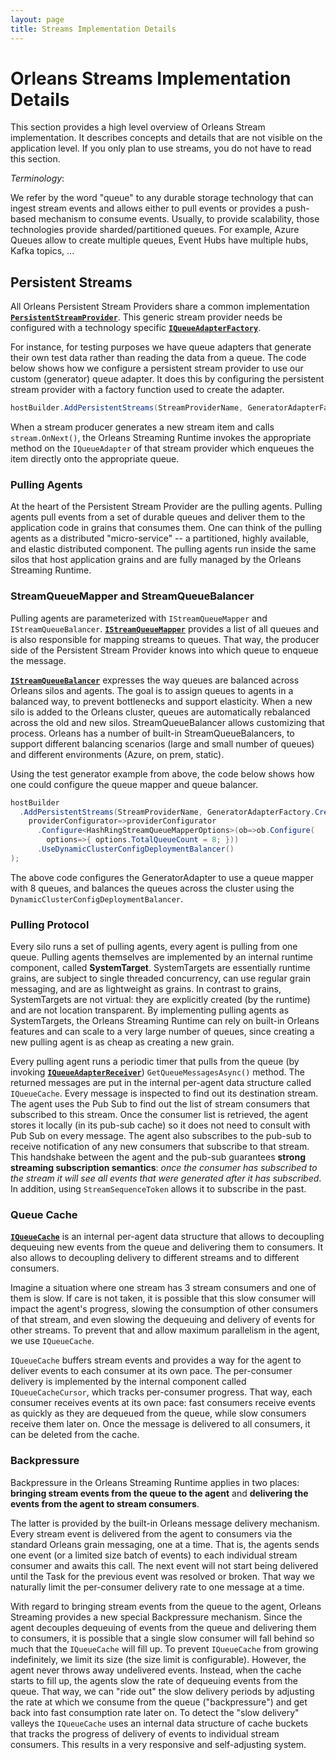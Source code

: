 ```yaml
---
layout: page
title: Streams Implementation Details
---
```


# Orleans Streams Implementation Details

This section provides a high level overview of Orleans Stream implementation. It describes concepts and details that are not visible on the application level. If you only plan to use streams, you do not have to read this section.

*Terminology*:

We refer by the word "queue" to any durable storage technology that can ingest stream events and allows either to pull events or provides a push-based mechanism to consume events. Usually, to provide scalability, those technologies provide sharded/partitioned queues. For example, Azure Queues allow to create multiple queues, Event Hubs have multiple hubs, Kafka topics, ...


## Persistent Streams<a name="Persistent-Streams"></a>

All Orleans Persistent Stream Providers share a common implementation [**`PersistentStreamProvider`**](https://github.com/dotnet/orleans/blob/master/src/Orleans.Core/Streams/PersistentStreams/PersistentStreamProvider.cs). This generic stream provider needs be configured with a technology specific [**`IQueueAdapterFactory`**](https://github.com/dotnet/orleans/blob/master/src/Orleans.Core/Streams/QueueAdapters/IQueueAdapterFactory.cs).

For instance, for testing purposes we have queue adapters that generate their own test data rather than reading the data from a queue. The code below shows how we configure a persistent stream provider to use our custom (generator) queue adapter. It does this by configuring the persistent stream provider with a factory function used to create the adapter.

``` csharp
hostBuilder.AddPersistentStreams(StreamProviderName, GeneratorAdapterFactory.Create);
```

When a stream producer generates a new stream item and calls `stream.OnNext()`, the Orleans Streaming Runtime invokes the appropriate method on the `IQueueAdapter` of that stream provider which enqueues the item directly onto the appropriate queue.

### Pulling Agents<a name="Pulling-Agents"></a>

At the heart of the Persistent Stream Provider are the pulling agents. Pulling agents pull events from a set of durable queues and deliver them to the application code in grains that consumes them. One can think of the pulling agents as a distributed "micro-service" -- a partitioned, highly available, and elastic distributed component. The pulling agents run inside the same silos that host application grains and are fully managed by the Orleans Streaming Runtime.

### StreamQueueMapper and StreamQueueBalancer<a name="StreamQueueMapper-and-StreamQueueBalancer"></a>

Pulling agents are parameterized with `IStreamQueueMapper` and `IStreamQueueBalancer`. [**`IStreamQueueMapper`**](https://github.com/dotnet/orleans/blob/master/src/Orleans.Core/Streams/QueueAdapters/IStreamQueueMapper.cs) provides a list of all queues and is also responsible for mapping streams to queues. That way, the producer side of the Persistent Stream Provider knows into which queue to enqueue the message.

[**`IStreamQueueBalancer`**](https://github.com/dotnet/orleans/blob/master/src/Orleans.Core/Streams/PersistentStreams/IStreamQueueBalancer.cs) expresses the way queues are balanced across Orleans silos and agents. The goal is to assign queues to agents in a balanced way, to prevent bottlenecks and support elasticity. When a new silo is added to the Orleans cluster, queues are automatically rebalanced across the old and new silos. StreamQueueBalancer allows customizing that process. Orleans has a number of built-in StreamQueueBalancers, to support different balancing scenarios (large and small number of queues) and different environments (Azure, on prem, static).

Using the test generator example from above, the code below shows how one could configure the queue mapper and queue balancer.

``` csharp
hostBuilder
  .AddPersistentStreams(StreamProviderName, GeneratorAdapterFactory.Create,
    providerConfigurator=>providerConfigurator
      .Configure<HashRingStreamQueueMapperOptions>(ob=>ob.Configure(
        options=>{ options.TotalQueueCount = 8; }))
      .UseDynamicClusterConfigDeploymentBalancer()
);
```

The above code configures the GeneratorAdapter to use a queue mapper with 8 queues, and balances the queues across the cluster using the `DynamicClusterConfigDeploymentBalancer`.

### Pulling Protocol<a name="Pulling-Protocol"></a>

Every silo runs a set of pulling agents, every agent is pulling from one queue. Pulling agents themselves are implemented by an internal runtime component, called **SystemTarget**. SystemTargets are essentially runtime grains, are subject to single threaded concurrency, can use regular grain messaging, and are as lightweight as grains. In contrast to grains, SystemTargets are not virtual: they are explicitly created (by the runtime) and are not location transparent. By implementing pulling agents as SystemTargets, the Orleans Streaming Runtime can rely on built-in Orleans features and can scale to a very large number of queues, since creating a new pulling agent is as cheap as creating a new grain.

Every pulling agent runs a periodic timer that pulls from the queue (by invoking [**`IQueueAdapterReceiver`**](https://github.com/dotnet/orleans/blob/master/src/Orleans.Core/Streams/QueueAdapters/IQueueAdapterReceiver.cs)) `GetQueueMessagesAsync()` method. The returned messages are put in the internal per-agent data structure called `IQueueCache`. Every message is inspected to find out its destination stream. The agent uses the Pub Sub to find out the list of stream consumers that subscribed to this stream. Once the consumer list is retrieved, the agent stores it locally (in its pub-sub cache) so it does not need to consult with Pub Sub on every message. The agent also subscribes to the pub-sub to receive notification of any new consumers that subscribe to that stream. This handshake between the agent and the pub-sub guarantees **strong streaming subscription semantics**: *once the consumer has subscribed to the stream it will see all events that were generated after it has subscribed*. In addition, using `StreamSequenceToken` allows it to subscribe in the past.

### Queue Cache<a name="Queue-Cache"></a>

[**`IQueueCache`**](https://github.com/dotnet/orleans/blob/master/src/Orleans.Core/Streams/QueueAdapters/IQueueCache.cs) is an internal per-agent data structure that allows to decoupling dequeuing new events from the queue and delivering them to consumers. It also allows to decoupling delivery to different streams and to different consumers.

Imagine a situation where one stream has 3 stream consumers and one of them is slow. If care is not taken, it is possible that this slow consumer will impact the agent's progress, slowing the consumption of other consumers of that stream, and even slowing the dequeuing and delivery of events for other streams. To prevent that and allow maximum parallelism in the agent, we use `IQueueCache`.

`IQueueCache` buffers stream events and provides a way for the agent to deliver events to each consumer at its own pace. The per-consumer delivery is implemented by the internal component called `IQueueCacheCursor`, which tracks per-consumer progress. That way, each consumer receives events at its own pace: fast consumers receive events as quickly as they are dequeued from the queue, while slow consumers receive them later on. Once the message is delivered to all consumers, it can be deleted from the cache.

### Backpressure<a name="Backpressure"></a>

Backpressure in the Orleans Streaming Runtime applies in two places: **bringing stream events from the queue to the agent** and **delivering the events from the agent to stream consumers**.

The latter is provided by the built-in Orleans message delivery mechanism. Every stream event is delivered from the agent to consumers via the standard Orleans grain messaging, one at a time. That is, the agents sends one event (or a limited size batch of events) to each individual stream consumer and awaits this call. The next event will not start being delivered until the Task for the previous event was resolved or broken. That way we naturally limit the per-consumer delivery rate to one message at a time.

With regard to bringing stream events from the queue to the agent, Orleans Streaming provides a new special Backpressure mechanism. Since the agent decouples dequeuing of events from the queue and delivering them to consumers, it is possible that a single slow consumer will fall behind so much that the `IQueueCache` will fill up. To prevent `IQueueCache` from growing indefinitely, we limit its size (the size limit is configurable). However, the agent never throws away undelivered events. Instead, when the cache starts to fill up, the agents slow the rate of dequeuing events from the queue. That way, we can "ride out" the slow delivery periods by adjusting the rate at which we consume from the queue ("backpressure") and get back into fast consumption rate later on. To detect the "slow delivery" valleys the `IQueueCache` uses an internal data structure of cache buckets that tracks the progress of delivery of events to individual stream consumers. This results in a very responsive and self-adjusting system.
